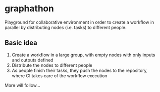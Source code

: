 # graphathon

Playground for collaborative environment in order to create a workflow in parallel by distributing nodes (i.e. tasks) to different people.

## Basic idea

1. Create a workflow in a large group, with empty nodes with only inputs and outputs defined
2. Distribute the nodes to different people
3. As people finish their tasks, they push the nodes to the repository, where CI takes care of the workflow execution

More will follow...
